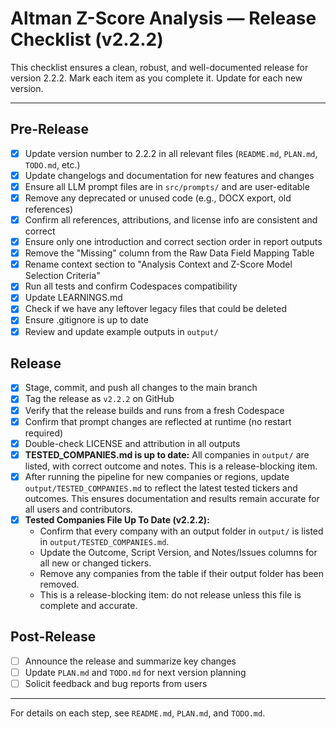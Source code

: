 # Altman Z-Score Analysis — Release Checklist (v2.2.2)

This checklist ensures a clean, robust, and well-documented release for version 2.2.2. Mark each item as you complete it. Update for each new version.

---

## Pre-Release
- [x] Update version number to 2.2.2 in all relevant files (`README.md`, `PLAN.md`, `TODO.md`, etc.)
- [x] Update changelogs and documentation for new features and changes
- [x] Ensure all LLM prompt files are in `src/prompts/` and are user-editable
- [x] Remove any deprecated or unused code (e.g., DOCX export, old references)
- [x] Confirm all references, attributions, and license info are consistent and correct
- [x] Ensure only one introduction and correct section order in report outputs
- [x] Remove the "Missing" column from the Raw Data Field Mapping Table
- [x] Rename context section to "Analysis Context and Z-Score Model Selection Criteria"
- [x] Run all tests and confirm Codespaces compatibility
- [x] Update LEARNINGS.md 
- [x] Check if we have any leftover legacy files that could be deleted
- [x] Ensure .gitignore is up to date
- [x] Review and update example outputs in `output/`

## Release
- [x] Stage, commit, and push all changes to the main branch
- [x] Tag the release as `v2.2.2` on GitHub
- [x] Verify that the release builds and runs from a fresh Codespace
- [x] Confirm that prompt changes are reflected at runtime (no restart required)
- [x] Double-check LICENSE and attribution in all outputs
- [x] **TESTED_COMPANIES.md is up to date:** All companies in `output/` are listed, with correct outcome and notes. This is a release-blocking item.
- [x] After running the pipeline for new companies or regions, update `output/TESTED_COMPANIES.md` to reflect the latest tested tickers and outcomes. This ensures documentation and results remain accurate for all users and contributors.
- [x] **Tested Companies File Up To Date (v2.2.2):**
    - Confirm that every company with an output folder in `output/` is listed in `output/TESTED_COMPANIES.md`.
    - Update the Outcome, Script Version, and Notes/Issues columns for all new or changed tickers.
    - Remove any companies from the table if their output folder has been removed.
    - This is a release-blocking item: do not release unless this file is complete and accurate.

## Post-Release
- [ ] Announce the release and summarize key changes
- [ ] Update `PLAN.md` and `TODO.md` for next version planning
- [ ] Solicit feedback and bug reports from users

---

For details on each step, see `README.md`, `PLAN.md`, and `TODO.md`.
